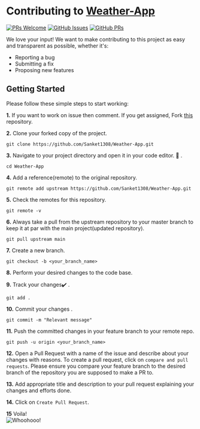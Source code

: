 # Contributing to [Weather-App](https://github.com/Sanket1308/Weather-App)

[![PRs Welcome](https://img.shields.io/badge/PRs-welcome-brightgreen.svg?style=flat-square&logo=git&logoColor=fff)](https://github.com/Sanket1308/Weather-App/pulls)
[![GitHub Issues](https://img.shields.io/github/issues/Sanket1308/Weather-App?style=flat-square&logo=github&color=f00)](https://github.com/Sanket1308/Weather-App/issues)
[![GitHub PRs](https://img.shields.io/github/issues-pr/Sanket1308/Weather-App?style=flat-square&color=0A66C2&logo=github)](https://github.com/Sanket1308/Weather-App/pulls)

We love your input! We want to make contributing to this project as easy and transparent as possible, whether it's:

-   Reporting a bug
-   Submitting a fix
-   Proposing new features


## Getting Started
Please follow these simple steps to start working:<br>

**1.**  If you want to work on issue then comment. If you get assigned, Fork [this](https://github.com/Sanket1308/Weather-App.git) repository.

**2.**  Clone your forked copy of the project.

```
git clone https://github.com/Sanket1308/Weather-App.git
```

**3.** Navigate to your project directory and open it in your code editor. :file_folder: .

```
cd Weather-App
```

**4.** Add a reference(remote) to the original repository.

```
git remote add upstream https://github.com/Sanket1308/Weather-App.git
```

**5.** Check the remotes for this repository.
```
git remote -v
```

**6.** Always take a pull from the upstream repository to your master branch to keep it at par with the main project(updated repository).

```
git pull upstream main
```

**7.** Create a new branch.

```
git checkout -b <your_branch_name>
```

**8.** Perform your desired changes to the code base.


**9.** Track your changes:heavy_check_mark: .

```
git add . 
```

**10.** Commit your changes .

```
git commit -m "Relevant message"
```

**11.** Push the committed changes in your feature branch to your remote repo.
```
git push -u origin <your_branch_name>
```

**12.** Open a Pull Request with a name of the issue and describe about your changes with reasons. To create a pull request, click on `compare and pull requests`. Please ensure you compare your feature branch to the desired branch of the repository you are supposed to make a PR to.


**13.** Add appropriate title and description to your pull request explaining your changes and efforts done.


**14.** Click on `Create Pull Request`.


**15** Voila!<br>
![Whoohooo!](https://media3.giphy.com/media/sgswHaZw5yklq/giphy.gif?cid=ecf05e4752791acvsi719im8d4lib8z33uxbga6secdplwq2&rid=giphy.gif)
